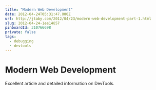 ```yaml
---
title: "Modern Web Development"
date: 2012-04-24T05:31:47.000Z
url: http://jtaby.com/2012/04/23/modern-web-development-part-1.html
slug: 2012-04-24-1ee14857
pinboardId: 310766698
private: false
tags:
  - debugging
  - devtools
---
```


# Modern Web Development

Excellent article and detailed information on DevTools.
